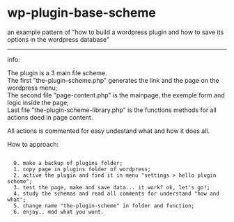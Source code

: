 # wp-plugin-base-scheme 
an example pattern of "how to build a wordpress plugin and how to save its options in the wordpress database"

---

info:

The plugin is a 3 main file scheme.<br>
The first "the-plugin-scheme.php" generates the link and the page on the wordpress menu;<br>
The second file "page-content.php" is the mainpage, the exemple form and logic inside the page;<br>
Last file "the-plugin-scheme-library.php" is the functions methods for all actions doed in page content.<br>

All actions is commented for easy undestand what and how it does all.<br>

How to approach:
```

  0. make a backup of plugins folder;
  1. copy page in plugins folder of wordpress;
  2. active the plugin and find it in menu "settings > hello plugin scheme";
  3. test the page, make and save data... it work? ok, let's go!;
  4. study the schemas and read all comments for understand "how and what";
  5. change name "the-plugin-scheme" in folder and function;
  6. enjoy.. mod what you wont.

```
